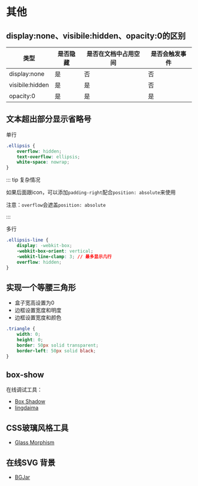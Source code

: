 # 其他

## display:none、visibile:hidden、opacity:0的区别

类型|是否隐藏 | 是否在文档中占用空间 | 是否会触发事件
---|---|---|---
display:none | 是 | 否 | 否
visibile:hidden | 是 | 是 | 否
opacity:0 | 是 | 是 | 是

## 文本超出部分显示省略号

单行

```css
.ellipsis {
    overflow: hidden;
    text-overflow: ellipsis;
    white-space: nowrap;
}
```

::: tip 复杂情况

如果后面跟icon，可以添加`padding-right`配合`position: absolute`来使用

注意：`overflow`会遮盖`position: absolute`

:::

多行

```css
.ellipsis-line {
    display: -webkit-box;
    -webkit-box-orient: vertical;
    -webkit-line-clamp: 3; // 最多显示几行
    overflow: hidden;
}
```

## 实现一个等腰三角形 

- 盒子宽高设置为0
- 边框设置宽度和明度
- 边框设置宽度和颜色

```css
.triangle {
    width: 0;
    height: 0;
    border: 50px solid transparent;
    border-left: 50px solid black;
}
```

## box-show

在线调试工具：

- [Box Shadow](https://box-shadow.art/)
- [lingdaima](https://lingdaima.com/shadow/)

## CSS玻璃风格工具

- [Glass Morphism](https://glassgenerator.netlify.app/)

## 在线SVG 背景

- [BGJar](https://bgjar.com/)